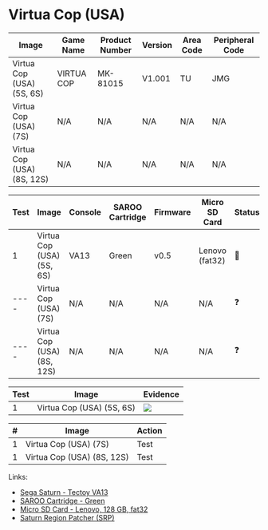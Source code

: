 # Virtua Cop (USA)

| Image                      | Game Name  | Product Number | Version | Area Code | Peripheral Code |
| -------------------------- | ---------- | -------------- | ------- | --------- | --------------- |
| Virtua Cop (USA) (5S, 6S)  | VIRTUA COP | MK-81015       | V1.001  | TU        | JMG             |
| Virtua Cop (USA) (7S)      | N/A        | N/A            | N/A     | N/A       | N/A             |
| Virtua Cop (USA) (8S, 12S) | N/A        | N/A            | N/A     | N/A       | N/A             |

| Test | Image                      | Console | SAROO Cartridge | Firmware | Micro SD Card  | Status     | Time Played |
| ---- | -------------------------- | ------- | --------------- | -------- | -------------- | ---------- | ----------- |
| 1    | Virtua Cop (USA) (5S, 6S)  | VA13    | Green           | v0.5     | Lenovo (fat32) | :100:      | 36 minutes  |
| ---- | Virtua Cop (USA) (7S)      | N/A     | N/A             | N/A      | N/A            | :question: | N/A         |
| ---- | Virtua Cop (USA) (8S, 12S) | N/A     | N/A             | N/A      | N/A            | :question: | N/A         |

| Test | Image                     | Evidence                                                                                         |
| ---- | ------------------------- | ------------------------------------------------------------------------------------------------ |
| 1    | Virtua Cop (USA) (5S, 6S) | [![](https://img.youtube.com/vi/QadqZBXWhYU/0.jpg)](https://www.youtube.com/watch?v=QadqZBXWhYU) |

| #   | Image                      | Action |
| --- | -------------------------- | ------ |
| 1   | Virtua Cop (USA) (7S)      | Test   |
| 1   | Virtua Cop (USA) (8S, 12S) | Test   |

Links:

- [Sega Saturn - Tectoy VA13](../../../Info/Consoles/VA13/README.md)
- [SAROO Cartridge - Green](../../../Info/Cartridges/RetroGameParadiseStore/1.32F/README.md)
- [Micro SD Card - Lenovo, 128 GB, fat32](../../../Info/SdCards/Lenovo/128GB/fat32/README.md)
- [Saturn Region Patcher (SRP)](https://segaxtreme.net/resources/saturn-region-patcher.81/download)
